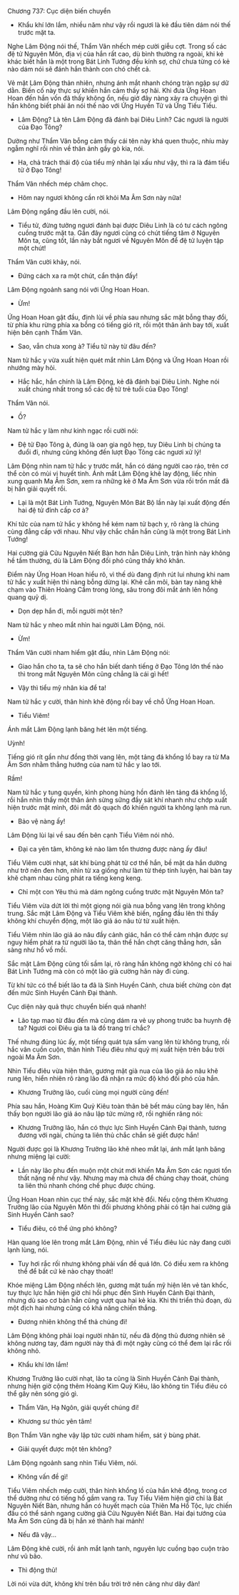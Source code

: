 




Chương 737: Cục diện biến chuyển


- Khẩu khí lớn lắm, nhiều năm như vậy rồi ngươi là kẻ đầu tiên dám nói thế trước mặt ta.

Nghe Lâm Động nói thế, Thẩm Vân nhếch mép cười giễu cợt. Trong số các đệ tử Nguyên Môn, địa vị của hắn rất cao, dù bình thường ra ngoài, khi kẻ khác biết hắn là một trong Bát Linh Tướng đều kính sợ, chứ chưa từng có kẻ nào dám nói sẽ đánh hắn thành con chó chết cả.

Vẻ mặt Lâm Động thản nhiên, nhưng ánh mắt nhanh chóng tràn ngập sự dữ dằn. Biến cố này thực sự khiến hắn cảm thấy sợ hãi. Khi đưa Ứng Hoan Hoan đến hắn vốn đã thấy không ổn, nếu giờ đây nàng xảy ra chuyện gì thì hắn không biết phải ăn nói thế nào với Ứng Huyền Tử và Ứng Tiếu Tiếu.

- Lâm Động? Là tên Lâm Động đã đánh bại Diêu Linh? Các ngươi là người của Đạo Tông?

Dường như Thẩm Vân bỗng cảm thấy cái tên này khá quen thuộc, nhíu mày ngẫm nghĩ rồi nhìn về thân ảnh gầy gò kia, nói.

- Ha, chả trách thái độ của tiểu mỹ nhân lại xấu như vậy, thì ra là đám tiểu tử ở Đạo Tông!

Thẩm Vân nhếch mép châm chọc.

- Hôm nay ngươi không cần rời khỏi Ma Âm Sơn này nữa!

Lâm Động ngẩng đầu lên cười, nói.

- Tiểu tử, đừng tưởng ngươi đánh bại được Diêu Linh là có tư cách ngông cuồng trước mặt ta. Gần đây ngươi cũng có chút tiếng tăm ở Nguyên Môn ta, cũng tốt, lần này bắt ngươi về Nguyên Môn để đệ tử luyện tập một chút!

Thẩm Vân cười khảy, nói.

- Đứng cách xa ra một chút, cẩn thận đấy!

Lâm Động ngoảnh sang nói với Ứng Hoan Hoan.

- Ừm!

Ứng Hoan Hoan gật đầu, định lùi về phía sau nhưng sắc mặt bỗng thay đổi, từ phía khu rừng phía xa bỗng có tiếng gió rít, rồi một thân ảnh bay tới, xuất hiện bên cạnh Thẩm Vân.

- Sao, vẫn chưa xong à? Tiểu tử này từ đâu đến?

Nam tử hắc y vừa xuất hiện quét mắt nhìn Lâm Động và Ứng Hoan Hoan rồi nhướng mày hỏi.

- Hắc hắc, hắn chính là Lâm Động, kẻ đã đánh bại Diêu Linh. Nghe nói xuất chúng nhất trong số các đệ tử trẻ tuổi của Đạo Tông!

Thẩm Vân nói.

- Ồ?

Nam tử hắc y làm như kinh ngạc rồi cười nói:

- Đệ tử Đạo Tông à, đúng là oan gia ngõ hẹp, tuy Diêu Linh bị chúng ta đuổi đi, nhưng cũng không đến lượt Đạo Tông các ngươi xử lý!

Lâm Động nhìn nam tử hắc y trước mắt, hắn có dáng người cao ráo, trên cơ thể còn có mùi vị huyết tinh. Ánh mắt Lâm Động khẽ lay động, liếc nhìn xung quanh Ma Âm Sơn, xem ra những kẻ ở Ma Âm Sơn vừa rồi trốn mất đã bị hắn giải quyết rồi.

- Lại là một Bát Linh Tướng, Nguyên Môn Bát Bộ lần này lại xuất động đến hai đệ tử đỉnh cấp cơ à?

Khí tức của nam tử hắc y không hề kém nam tử bạch y, rõ ràng là chúng cùng đẳng cấp với nhau. Như vậy chắc chắn hắn cũng là một trong Bát Linh Tướng!

Hai cường giả Cửu Nguyên Niết Bàn hơn hẳn Diêu Linh, trận hình này không hề tầm thường, dù là Lâm Động đối phó cũng thấy khó khăn.

Điểm này Ứng Hoan Hoan hiểu rõ, vì thế dù đang định rút lui nhưng khi nam tử hắc y xuất hiện thì nàng bỗng dừng lại. Khẽ cắn môi, bàn tay nàng khẽ chạm vào Thiên Hoàng Cầm trong lòng, sâu trong đôi mắt ánh lên hồng quang quỷ dị.

- Dọn dẹp hắn đi, mỗi người một tên?

Nam tử hắc y nheo mắt nhìn hai người Lâm Động, nói.

- Ừm!

Thẩm Vân cười nham hiểm gật đầu, nhìn Lâm Động nói:

- Giao hắn cho ta, ta sẽ cho hắn biết danh tiếng ở Đạo Tông lớn thế nào thì trong mắt Nguyên Môn cũng chẳng là cái gì hết!

- Vậy thì tiểu mỹ nhân kia để ta!

Nam tử hắc y cười, thân hình khẽ động rồi bay về chỗ Ứng Hoan Hoan.

- Tiểu Viêm!

Ánh mắt Lâm Động lạnh băng hét lên một tiếng.

Uỳnh!

Tiếng gió rít gần như đồng thời vang lên, một tảng đá khổng lồ bay ra từ Ma Âm Sơn nhằm thẳng hướng của nam tử hắc y lao tới.

Rầm!

Nam tử hắc y tung quyền, kình phong hùng hồn đánh lên tảng đá khổng lồ, rồi hắn nhìn thấy một thân ảnh sừng sững đầy sát khí nhanh như chớp xuất hiện trước mặt mình, đôi mắt đỏ quạch đó khiến người ta không lạnh mà run.

- Bảo vệ nàng ấy!

Lâm Động lùi lại về sau đến bên cạnh Tiểu Viêm nói nhỏ.

- Đại ca yên tâm, không kẻ nào làm tổn thương được nàng ấy đâu!

Tiểu Viêm cười nhạt, sát khí bùng phát từ cơ thể hắn, bề mặt da hắn dường như trở nên đen hơn, nhìn từ xa giống như làm từ thép tinh luyện, hai bàn tay khẽ chạm nhau cũng phát ra tiếng keng keng.

- Chỉ một con Yêu thú mà dám ngông cuồng trước mặt Nguyên Môn ta?

Tiểu Viêm vừa dứt lời thì một giọng nói già nua bỗng vang lên trong không trung. Sắc mặt Lâm Động và Tiểu Viêm khẽ biến, ngẩng đầu lên thì thấy không khí chuyển động, một lão giả áo nâu từ từ xuất hiện.

Tiểu Viêm nhìn lão giả áo nâu đầy cảnh giác, hắn có thể cảm nhận được sự nguy hiểm phát ra từ người lão ta, thân thể hắn chợt căng thẳng hơn, sẵn sàng như hổ vồ mồi.

Sắc mặt Lâm Động cũng tối sầm lại, rõ ràng hắn không ngờ không chỉ có hai Bát Linh Tướng mà còn có một lão già cường hãn này đi cùng.

Từ khí tức có thể biết lão ta đã là Sinh Huyền Cảnh, chưa biết chừng còn đạt đến mức Sinh Huyền Cảnh Đại thành.

Cục diện này quả thực chuyển biến quá nhanh!

- Lão tạp mao từ đâu đến mà cũng dám ra vẻ uy phong trước ba huynh đệ ta? Ngươi coi Điêu gia ta là đồ trang trí chắc?

Thế nhưng đúng lúc ấy, một tiếng quát tựa sấm vang lên từ không trung, rồi hắc vân cuồn cuộn, thân hình Tiểu điêu như quỷ mị xuất hiện trên bầu trời ngoài Ma Âm Sơn.

Nhìn Tiểu điêu vừa hiện thân, gương mặt già nua của lão giả áo nâu khẽ rung lên, hiển nhiên rõ ràng lão đã nhận ra mức độ khó đối phó của hắn.

- Khương Trưởng lão, cuối cùng mọi người cũng đến!

Phía sau hắn, Hoàng Kim Quỷ Kiêu toàn thân bê bết máu cũng bay lên, hắn thấy bọn người lão giả áo nâu lập tức mừng rỡ, rồi nghiến răng nói:

- Khương Trưởng lão, hắn có thực lực Sinh Huyền Cảnh Đại thành, tương đương với ngài, chúng ta liên thủ chắc chắn sẽ giết được hắn!

Người được gọi là Khương Trưởng lão khẽ nheo mắt lại, ánh mắt lạnh băng nhưng miệng lại cười:

- Lần này lão phu đến muộn một chút mới khiến Ma Âm Sơn các ngươi tổn thất nặng nề như vậy. Nhưng may mà chưa để chúng chạy thoát, chúng ta liên thủ nhanh chóng chế phục được chúng.

Ứng Hoan Hoan nhìn cục thế này, sắc mặt khẽ đổi. Nếu cộng thêm Khương Trưởng lão của Nguyên Môn thì đối phương không phải có tận hai cường giả Sinh Huyền Cảnh sao?

- Tiểu điêu, có thể ứng phó không?

Hàn quang lóe lên trong mắt Lâm Động, nhìn về Tiểu điêu lúc này đang cười lạnh lùng, nói.

- Tuy hơi rắc rối nhưng không phải vấn đề quá lớn. Có điều xem ra không thể để bất cứ kẻ nào chạy thoát!

Khóe miệng Lâm Động nhếch lên, gương mặt tuấn mỹ hiện lên vẻ tàn khốc, tuy thực lực hắn hiện giờ chỉ hồi phục đến Sinh Huyền Cảnh Đại thành, nhưng dù sao cơ bản hắn cũng vượt qua hai kẻ kia. Khi thi triển thủ đoạn, dù một địch hai nhưng cũng có khả năng chiến thắng.

- Đương nhiên không thể thả chúng đi!

Lâm Động không phải loại người nhân từ, nếu đã động thủ đương nhiên sẽ không nương tay, đám người này thả đi một ngày cũng có thể đem lại rắc rối không nhỏ.

- Khẩu khí lớn lắm!

Khương Trưởng lão cười nhạt, lão ta cũng là Sinh Huyền Cảnh Đại thành, nhưng hiện giờ cộng thêm Hoàng Kim Quỷ Kiêu, lão không tin Tiểu điêu có thể gây nên sóng gió gì.

- Thẩm Vân, Hạ Ngôn, giải quyết chúng đi!

- Khương sư thúc yên tâm!

Bọn Thẩm Vân nghe vậy lập tức cười nham hiểm, sát ý bùng phát.

- Giải quyết được một tên không?

Lâm Động ngoảnh sang nhìn Tiểu Viêm, nói.

- Không vấn đề gì!

Tiểu Viêm nhếch mép cười, thân hình khổng lồ của hắn khẽ động, trong cơ thể dường như có tiếng hổ gầm vang ra. Tuy Tiểu Viêm hiện giờ chỉ là Bát Nguyên Niết Bàn, nhưng hắn có huyết mạch của Thiên Ma Hổ Tộc, lực chiến đấu có thể sánh ngang cường giả Cửu Nguyên Niết Bàn. Hai đại tướng của Ma Âm Sơn cũng đã bị hắn xé thành hai mảnh!

- Nếu đã vậy…

Lâm Động khẽ cười, rồi ánh mắt lạnh tanh, nguyên lực cuồng bạo cuộn trào như vũ bão.

- Thì động thủ!

Lời nói vừa dứt, không khí trên bầu trời trở nên căng như dây đàn!




